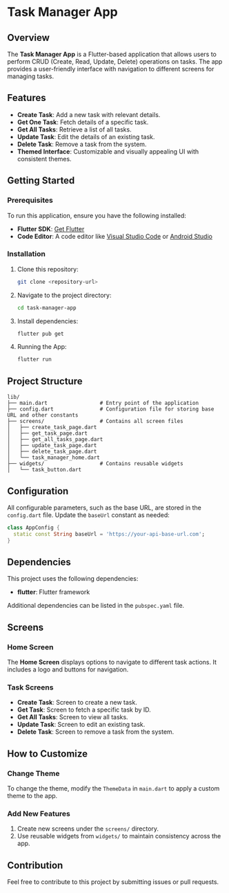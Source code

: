 
# Task Manager App

## Overview

The **Task Manager App** is a Flutter-based application that allows users to perform CRUD (Create, Read, Update, Delete) operations on tasks. The app provides a user-friendly interface with navigation to different screens for managing tasks.

## Features

- **Create Task**: Add a new task with relevant details.
- **Get One Task**: Fetch details of a specific task.
- **Get All Tasks**: Retrieve a list of all tasks.
- **Update Task**: Edit the details of an existing task.
- **Delete Task**: Remove a task from the system.
- **Themed Interface**: Customizable and visually appealing UI with consistent themes.

## Getting Started

### Prerequisites

To run this application, ensure you have the following installed:

- **Flutter SDK**: [Get Flutter](https://flutter.dev/docs/get-started/install)
- **Code Editor**: A code editor like [Visual Studio Code](https://code.visualstudio.com/) or [Android Studio](https://developer.android.com/studio)

### Installation

1. Clone this repository:

   ```bash
   git clone <repository-url>
   ```

2. Navigate to the project directory:

   ```bash
   cd task-manager-app
   ```

3. Install dependencies:

   ```bash
   flutter pub get
   ```

4. Running the App:

   ```bash
   flutter run
   ```

## Project Structure

```
lib/
├── main.dart                 # Entry point of the application
├── config.dart               # Configuration file for storing base URL and other constants
├── screens/                  # Contains all screen files
│   ├── create_task_page.dart
│   ├── get_task_page.dart
│   ├── get_all_tasks_page.dart
│   ├── update_task_page.dart
│   ├── delete_task_page.dart
│   └── task_manager_home.dart
├── widgets/                  # Contains reusable widgets
│   └── task_button.dart
```

## Configuration

All configurable parameters, such as the base URL, are stored in the `config.dart` file. Update the `baseUrl` constant as needed:

```dart
class AppConfig {
  static const String baseUrl = 'https://your-api-base-url.com';
}
```

## Dependencies

This project uses the following dependencies:

- **flutter**: Flutter framework

Additional dependencies can be listed in the `pubspec.yaml` file.

## Screens

### Home Screen

The **Home Screen** displays options to navigate to different task actions. It includes a logo and buttons for navigation.

### Task Screens

- **Create Task**: Screen to create a new task.
- **Get Task**: Screen to fetch a specific task by ID.
- **Get All Tasks**: Screen to view all tasks.
- **Update Task**: Screen to edit an existing task.
- **Delete Task**: Screen to remove a task from the system.

## How to Customize

### Change Theme

To change the theme, modify the `ThemeData` in `main.dart` to apply a custom theme to the app.

### Add New Features

1. Create new screens under the `screens/` directory.
2. Use reusable widgets from `widgets/` to maintain consistency across the app.

## Contribution

Feel free to contribute to this project by submitting issues or pull requests.
